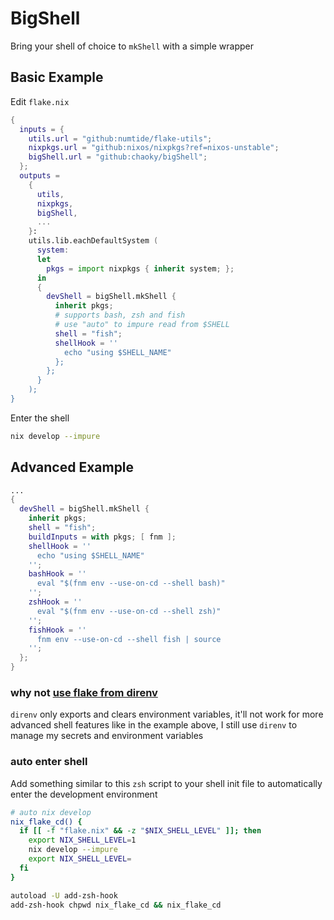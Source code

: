 # BigShell

Bring your shell of choice to `mkShell` with a simple wrapper

## Basic Example

Edit `flake.nix`

```nix
{
  inputs = {
    utils.url = "github:numtide/flake-utils";
    nixpkgs.url = "github:nixos/nixpkgs?ref=nixos-unstable";
    bigShell.url = "github:chaoky/bigShell";
  };
  outputs =
    {
      utils,
      nixpkgs,
      bigShell,
      ...
    }:
    utils.lib.eachDefaultSystem (
      system:
      let
        pkgs = import nixpkgs { inherit system; };
      in
      {
        devShell = bigShell.mkShell {
          inherit pkgs;
          # supports bash, zsh and fish
          # use "auto" to impure read from $SHELL
          shell = "fish";
          shellHook = ''
            echo "using $SHELL_NAME"
          };
        };
      }
    );
}
```

Enter the shell

```bash
nix develop --impure
```

## Advanced Example

```nix
...
{
  devShell = bigShell.mkShell {
    inherit pkgs;
    shell = "fish";
    buildInputs = with pkgs; [ fnm ];
    shellHook = ''
      echo "using $SHELL_NAME"
    '';
    bashHook = ''
      eval "$(fnm env --use-on-cd --shell bash)"
    '';
    zshHook = ''
      eval "$(fnm env --use-on-cd --shell zsh)"
    '';
    fishHook = ''
      fnm env --use-on-cd --shell fish | source
    '';
  };
}
```

### why not [use flake from direnv](https://direnv.net/man/direnv-stdlib.1.html#codeuse-flake-ltinstallablegtcode)

`direnv` only exports and clears environment variables,
it'll not work for more advanced shell features like in the example above,
I still use `direnv` to manage my secrets and environment variables

### auto enter shell

Add something similar to this `zsh` script to your shell init file
to automatically enter the development environment

```sh
# auto nix develop
nix_flake_cd() {
  if [[ -f "flake.nix" && -z "$NIX_SHELL_LEVEL" ]]; then
    export NIX_SHELL_LEVEL=1
    nix develop --impure
    export NIX_SHELL_LEVEL=
  fi
}

autoload -U add-zsh-hook
add-zsh-hook chpwd nix_flake_cd && nix_flake_cd
```
